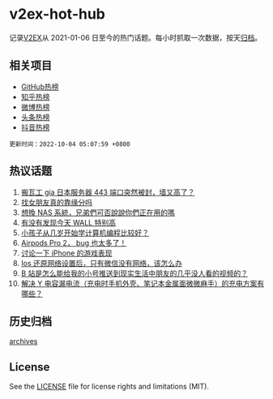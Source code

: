# v2ex-hot-hub

 记录[V2EX](https://www.v2ex.com/)从 2021-01-06 日至今的热门话题。每小时抓取一次数据，按天[归档](archives)。
 
 ## 相关项目

- [GitHub热榜](https://github.com/snaildev/github-hot-hub)
- [知乎热榜](https://github.com/snaildev/zhihu-hot-hub)
- [微博热榜](https://github.com/snaildev/weibo-hot-hub)
- [头条热榜](https://github.com/snaildev/toutiao-hot-hub)
- [抖音热榜](https://github.com/snaildev/douyin-hot-hub)


 `更新时间：2022-10-04 05:07:59 +0800`

## 热议话题

1. [搬瓦工 gia 日本服务器 443 端口突然被封，墙又高了？](https://www.v2ex.com/t/884476)
1. [找女朋友真的靠缘分吗](https://www.v2ex.com/t/884447)
1. [想換 NAS 系統，兄弟們可否說說你們正在用的嗎](https://www.v2ex.com/t/884464)
1. [有没有发现今天 WALL 特别高](https://www.v2ex.com/t/884527)
1. [小孩子从几岁开始学计算机编程比较好？](https://www.v2ex.com/t/884505)
1. [Airpods Pro 2， bug 也太多了！](https://www.v2ex.com/t/884461)
1. [讨论一下 iPhone 的游戏表现](https://www.v2ex.com/t/884465)
1. [Ios 还原网络设置后，只有微信没有网络，该怎么办](https://www.v2ex.com/t/884517)
1. [B 站是怎么能给我的小号推送到现实生活中朋友的几乎没人看的视频的？](https://www.v2ex.com/t/884442)
1. [解决 Y 电容漏电流（充电时手机外壳、笔记本金属面微微麻手）的充电方案有哪些？](https://www.v2ex.com/t/884451)

## 历史归档

[archives](archives)

## License

See the [LICENSE](LICENSE) file for license rights and limitations (MIT).
